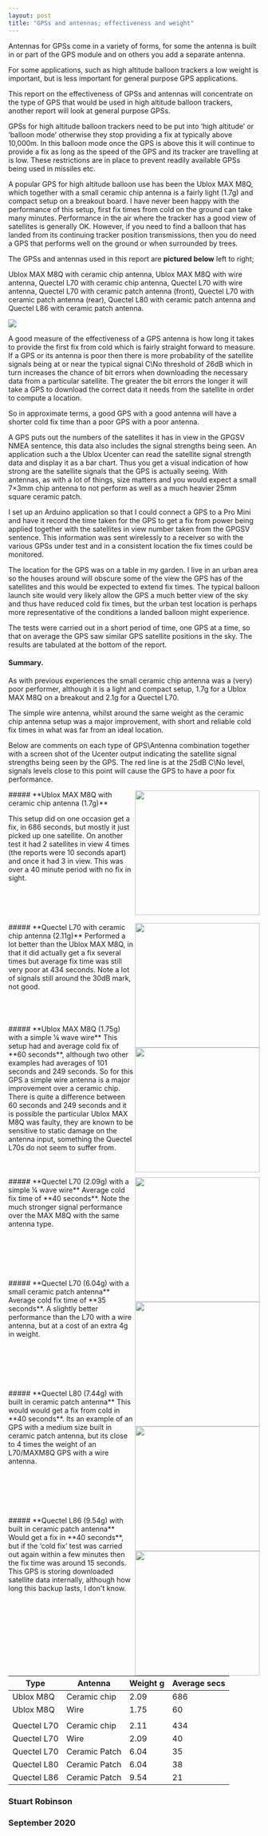 ```yaml
---
layout: post
title: "GPSs and antennas; effectiveness and weight"
---
```


Antennas for GPSs come in a variety of forms, for some the antenna is built in or part of the GPS module and on others you add a separate antenna. 

For some applications, such as high altitude balloon trackers a low weight is important, but is less important for general purpose GPS applications. 

This report on the effectiveness of GPSs and antennas will concentrate on the type of GPS that would be used in high altitude balloon trackers, another report will look at general purpose GPSs. 

GPSs for high altitude balloon trackers need to be put into ‘high altitude’ or ‘balloon mode’ otherwise they stop providing a fix at typically above 10,000m. In this balloon mode once the GPS is above this it will continue to provide a fix as long as the speed of the GPS and its tracker are travelling at is low. These restrictions are in place to prevent readily available GPSs being used in missiles etc.

A popular GPS for high altitude balloon use has been the Ublox MAX M8Q, which together with a small ceramic chip antenna is a fairly light (1.7g) and compact setup on a breakout board. I have never been happy with the performance of this setup, first fix times from cold on the ground can take many minutes. Performance in the air where the tracker has a good view of satellites is generally OK. However, if you need to find a balloon that has landed from its continuing tracker position transmissions, then you do need a GPS that performs well on the ground or when surrounded by trees.

The GPSs and antennas used in this report are **pictured below** left to right;

Ublox MAX M8Q with ceramic chip antenna,  Ublox MAX M8Q with wire antenna, Quectel L70 with ceramic chip antenna,  Quectel L70 with wire antenna,  Quectel L70 with ceramic patch antenna (front), Quectel L70 with ceramic patch antenna (rear),  Quectel L80 with ceramic patch antenna and Quectel L86 with ceramic patch antenna. 


![](/images/GPSantenna_GPSused.jpg)


A good measure of the effectiveness of a GPS antenna is how long it takes to provide the first fix from cold which is fairly straight forward to measure. If a GPS or its antenna is poor then there is more probability of the satellite signals being at or near the typical signal C\No threshold of 26dB which in turn increases the chance of bit errors when downloading the necessary data from a particular satellite. The greater the bit errors the longer it will take a GPS to download the correct data it needs from the satellite in order to compute a location. 

So in approximate terms, a good GPS with a good antenna will have a shorter cold fix time than a poor GPS with a poor antenna. 

A GPS puts out the numbers of the satellites it has in view in the GPGSV NMEA sentence, this data also includes the signal strengths being seen. An application such a the Ublox Ucenter can read the satellite signal strength data and display it as a bar chart. Thus you get a visual indication of how strong are the satellite signals that the GPS is actually seeing. With antennas, as with a lot of things, size matters and you would expect a small 7×3mm chip antenna to not perform as well as a much heavier 25mm square ceramic patch.  

I set up an Arduino application so that I could connect a GPS to a Pro Mini and have it record the time taken for the GPS to get a fix from power being applied together with the satellites in view number taken from the GPGSV sentence. This information was sent wirelessly to a receiver so with the various GPSs under test and in a consistent location the fix times could be monitored. 

The location for the GPS was on a table in my garden. I live in an urban area so the houses around will obscure some of the view the GPS has of the satellites and this would be expected to extend fix times. The typical balloon launch site would very likely allow the GPS a much better view of the sky and thus have reduced cold fix times, but the urban test location is perhaps more representative of the conditions a landed balloon might experience. 

The tests were carried out in a short period of time, one GPS at a time, so that on average the GPS saw similar GPS satellite positions in the sky. The results are tabulated at the bottom of the report. 

#### **Summary**.
As with previous experiences the small ceramic chip antenna was a (very) poor performer, although it is a light and compact setup, 1.7g for a Ublox MAX M8Q on a breakout and 2.1g for a Quectel L70. 

The simple wire antenna, whilst around the same weight as the ceramic chip antenna setup was a major improvement, with short and reliable cold fix times in what was far from an ideal location.  

Below are comments on each type of GPS\Antenna combination together with a screen shot of the Ucenter output indicating the satellite signal strengths being seen by the GPS. The red line is at the 25dB C\No level, signals  levels close to this point will cause the GPS to have a poor fix performance.  

<img align="right" src="/images/GPSantenna17.jpg" width="250" height="250">
##### **Ublox MAX M8Q with ceramic chip antenna (1.7g)**

This setup did on one occasion get a fix, in 686 seconds, but mostly it just picked up one satellite. On another test it had 2 satellites in view 4 times (the reports were 10 seconds apart) and once it had 3 in view. This was over a 40 minute period with no fix in sight.
<br>
<br>
<br>
<br>
<br>

<img align="right" src="/images/GPSantenna4.jpg" width="250" height="250">
##### **Quectel L70 with ceramic chip antenna (2.11g)**
Performed a lot better than the Ublox MAX M8Q, in that it did actually get a fix several times but average fix time was still very poor at 434 seconds. Note a lot of signals still around the 30dB mark, not good.
<br>
<br>
<br>
<br>
<br>

<img align="right" src="/images/GPSantenna16.jpg" width="250" height="250">
##### **Ublox MAX M8Q (1.75g) with a simple ¼ wave wire** 
This setup had and average cold fix of **60 seconds**, although two other examples had averages of 101 seconds and 249 seconds. So for this GPS a simple wire antenna is a major improvement over a ceramic chip. There is quite a difference between 60 seconds and 249 seconds and it is possible the particular Ublox  MAX M8Q was faulty, they are known to be sensitive to static damage on the antenna input, something the Quectel L70s do not seem to suffer from. 
<br>
<br>
<br>
<br>

<img align="right" src="/images/GPSantenna6.jpg" width="250" height="250">
##### **Quectel L70  (2.09g) with a simple ¼ wave wire**
Average cold fix time of **40 seconds**. Note the much stronger signal performance over the MAX M8Q with the same antenna type. 
<br>
<br>
<br>
<br>
<br>
<br>
<br>

<img align="right" src="/images/GPSantenna8.jpg" width="250" height="250">
##### **Quectel L70  (6.04g) with a small ceramic patch antenna**
Average cold fix time of **35 seconds**. A slightly better performance than the L70 with a wire antenna, but at a cost of an extra 4g in weight.  <br>
<br>
<br>
<br>
<br>
<br>
<br>


<img align="right" src="/images/GPSantenna10.jpg" width="250" height="250">
##### **Quectel L80 (7.44g) with built in ceramic patch antenna**
This would would get a fix from cold in **40 seconds**. Its an example of an GPS with a medium size built in ceramic patch antenna, but its close to 4 times the weight of an L70/MAXM8Q GPS with a wire antenna. 
<br>
<br>
<br>
<br>
<br>
<br>
<br>

<img align="right" src="/images/GPSantenna11.jpg" width="250" height="250">
##### **Quectel L86 (9.54g) with built in ceramic patch antenna**
Would get a fix in **40 seconds**, but if the ‘cold fix’ test was carried out again within a few minutes then the fix time was around 15 seconds. This GPS is storing downloaded satellite data internally, although how long this backup lasts, I don't  know.
<br>
<br>
<br>
<br>
<br>

| Type  | Antenna | Weight g | Average secs |
|-|-|-|-|
| Ublox M8Q | Ceramic chip | 2.09 | 686 |
| Ublox M8Q | Wire | 1.75 | 60 |
|  |  |  |  |
| Quectel L70 | Ceramic chip | 2.11 | 434 |
| Quectel L70 | Wire | 2.09 | 40 |
| Quectel L70 | Ceramic Patch | 6.04 | 35 |
| Quectel L80 | Ceramic Patch | 6.04 | 38 |
| Quectel L86 | Ceramic Patch | 9.54 | 21 |



### **Stuart Robinson**
### **September 2020**          